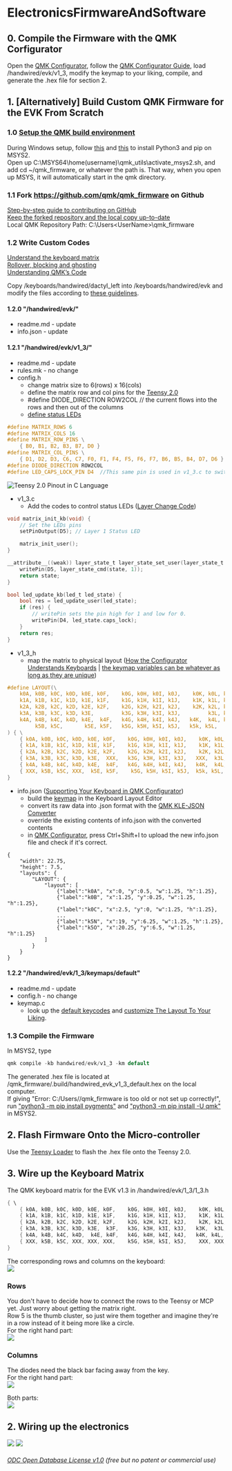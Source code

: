 # ElectronicsFirmwareAndSoftware

## 0. Compile the Firmware with the QMK Corfigurator 
Open the [QMK Configurator](https://config.qmk.fm/#/handwired/evk/v1_3/LAYOUT), follow the [QMK Configurator Guide](https://docs.qmk.fm/#/newbs_building_firmware_configurator), load /handwired/evk/v1_3, modify the keymap to your liking, compile, and generate the .hex file for section 2.


## 1. [Alternatively] Build Custom QMK Firmware for the EVK From Scratch
### 1.0 [Setup the QMK build environment](https://docs.qmk.fm/#/newbs_getting_started)  
During Windows setup, follow [this](https://stackoverflow.com/questions/41932407/which-python-should-i-install-and-how-when-using-msys2) and [this](https://stackoverflow.com/questions/48087004/installing-pip-on-msys) to install Python3 and pip on MSYS2.  
Open up C:\MSYS64\home\(username)\qmk_utils\activate_msys2.sh, and add cd ~/qmk_firmware, or whatever the path is. That way, when you open up MSYS, it will automatically start in the qmk directory.

### 1.1 Fork https://github.com/qmk/qmk_firmware on Github
[Step-by-step guide to contributing on GitHub](https://www.dataschool.io/how-to-contribute-on-github/)  
[Keep the forked repository and the local copy up-to-date](https://www.earthdatascience.org/courses/intro-to-earth-data-science/git-github/github-collaboration/update-github-repositories-with-changes-by-others/)   
Local QMK Repository Path: C:\Users\<UserName>\qmk_firmware  

### 1.2 Write Custom Codes
[Understand the keyboard matrix](https://www.dribin.org/dave/keyboard/one_html/)   
[Rollover, blocking and ghosting](https://deskthority.net/wiki/Rollover,_blocking_and_ghosting)   
[Understanding QMK’s Code](https://docs.qmk.fm/#/understanding_qmk?id=matrix-to-physical-layout-map)   
  
Copy /keyboards/handwired/dactyl_left into /keyboards/handwired/evk and modify the files according to [these guidelines](https://docs.qmk.fm/#/hardware_keyboard_guidelines?id=custom-keyboard-programming).  
  
#### 1.2.0 "/handwired/evk/"
* readme.md - update   
* info.json - update 

#### 1.2.1 "/handwired/evk/v1_3/"    
* readme.md - update   
* rules.mk - no change  
* config.h  
  * change matrix size to 6(rows) x 16(cols) 
  * define the matrix row and col pins for the [Teensy 2.0](https://www.pjrc.com/teensy/pinout.html)
  * #define DIODE_DIRECTION ROW2COL // the current flows into the rows and then out of the columns  
  * [define status LEDs](https://docs.qmk.fm/#/feature_led_indicators?id=configuration-options)
```c
#define MATRIX_ROWS 6
#define MATRIX_COLS 16
#define MATRIX_ROW_PINS \
    { B0, B1, B2, B3, B7, D0 }
#define MATRIX_COL_PINS \
    { D1, D2, D3, C6, C7, F0, F1, F4, F5, F6, F7, B6, B5, B4, D7, D6 }
#define DIODE_DIRECTION ROW2COL
#define LED_CAPS_LOCK_PIN D4  //This same pin is used in v1_3.c to switch the LED on/off
```  
![Teensy 2.0 Pinout in C Language](Images/pinout2a.png)

* v1_3.c
  * Add the codes to control status LEDs ([Layer Change Code](https://docs.qmk.fm/#/custom_quantum_functions?id=layer-change-code))
```c
void matrix_init_kb(void) {
    // Set the LEDs pins
    setPinOutput(D5); // Layer 1 Status LED

    matrix_init_user();
}

__attribute__((weak)) layer_state_t layer_state_set_user(layer_state_t state) {
    writePin(D5, layer_state_cmd(state, 1));
    return state;
}

bool led_update_kb(led_t led_state) {
    bool res = led_update_user(led_state);
    if (res) {
        // writePin sets the pin high for 1 and low for 0.
        writePin(D4, led_state.caps_lock);
    }
    return res;
}
```

* v1_3_h    
  * map the matrix to physical layout ([How the Configurator Understands Keyboards](https://docs.qmk.fm/#/reference_configurator_support?id=how-the-configurator-understands-keyboards) | [the keymap variables can be whatever as long as they are unique](https://www.reddit.com/r/olkb/comments/42ohxz/crazy_columns_and_tons_of_keys_with_qmk/?utm_source=amp&utm_medium=&utm_content=post_body))
```c
#define LAYOUT(\
    k0A, k0B, k0C, k0D, k0E, k0F,    k0G, k0H, k0I, k0J,    k0K, k0L, k0M, k0N, k0O, k0P, \
    k1A, k1B, k1C, k1D, k1E, k1F,    k1G, k1H, k1I, k1J,    k1K, k1L, k1M, k1N, k1O, k1P, \
    k2A, k2B, k2C, k2D, k2E, k2F,    k2G, k2H, k2I, k2J,    k2K, k2L, k2M, k2N, k2O, k2P, \
    k3A, k3B, k3C, k3D, k3E,         k3G, k3H, k3I, k3J,         k3L, k3M, k3N, k3O, k3P, \
    k4A, k4B, k4C, k4D, k4E,  k4F,   k4G, k4H, k4I, k4J,   k4K,  k4L, k4M, k4N, k4O, k4P, \
	     k5B, k5C,       k5E, k5F,   k5G, k5H, k5I, k5J,   k5k, k5L,       k5N, k5O      \
) { \
    { k0A, k0B, k0C, k0D, k0E, k0F,    k0G, k0H, k0I, k0J,    k0K, k0L, k0M, k0N, k0O, k0P }, \
    { k1A, k1B, k1C, k1D, k1E, k1F,    k1G, k1H, k1I, k1J,    k1K, k1L, k1M, k1N, k1O, k1P }, \
    { k2A, k2B, k2C, k2D, k2E, k2F,    k2G, k2H, k2I, k2J,    k2K, k2L, k2M, k2N, k2O, k2P }, \
    { k3A, k3B, k3C, k3D, k3E,  XXX,   k3G, k3H, k3I, k3J,   XXX,  k3L, k3M, k3N, k3O, k3P }, \
    { k4A, k4B, k4C, k4D, k4E,  k4F,   k4G, k4H, k4I, k4J,   k4K,  k4L, k4M, k4N, k4O, k4P }, \
    { XXX, k5B, k5C, XXX,  k5E, k5F,    k5G, k5H, k5I, k5J,  k5k, k5L,  XXX, k5N, k5O, XXX } \
}
```

* info.json ([Supporting Your Keyboard in QMK Configurator](https://docs.qmk.fm/#/reference_configurator_support))
  * build the [keymap](../Keymap) in the Keyboard Layout Editor
  * convert its raw data into .json format with the [QMK KLE-JSON Converter](https://qmk.fm/converter/) 
  * override the existing contents of info.json with the converted contents 
  * in [QMK Configurator](https://config.qmk.fm/), press Ctrl+Shift+I to upload the new info.json file and check if it's correct.
```
{
    "width": 22.75,
    "height": 7.5,
    "layouts": {
        "LAYOUT": {
            "layout": [
                {"label":"k0A", "x":0, "y":0.5, "w":1.25, "h":1.25},
                {"label":"k0B", "x":1.25, "y":0.25, "w":1.25, "h":1.25},
                {"label":"k0C", "x":2.5, "y":0, "w":1.25, "h":1.25},
                ...
                {"label":"k5N", "x":19, "y":6.25, "w":1.25, "h":1.25},
                {"label":"k5O", "x":20.25, "y":6.5, "w":1.25, "h":1.25}
            ]
        }
    }
}
```

#### 1.2.2 "/handwired/evk/1_3/keymaps/default"
* readme.md - update
* config.h - no change
* keymap.c 
  * look up the [default keycodes](https://docs.qmk.fm/#/faq_keymap?id=what-are-the-default-keycodes) and [customize The Layout To Your Liking](https://docs.qmk.fm/#/newbs_building_firmware?id=customize-the-layout-to-your-liking).  

### 1.3 Compile the Firmware 
In MSYS2, type
```c
qmk compile -kb handwired/evk/v1_3 -km default
```
The generated .hex file is located at /qmk_firmware/.build/handwired_evk_v1_3_default.hex on the local computer.   
If giving "Error: C:/Users/<UserName>/qmk_firmware is too old or not set up correctly!", run ["python3 -m pip install pygments"](https://github.com/qmk/qmk_firmware/issues/10602) and ["python3 -m pip install -U qmk"](https://github.com/qmk/qmk_firmware/issues/10602) in MSYS2.  
  

## 2. Flash Firmware Onto the Micro-controller
Use the [Teensy Loader](https://www.pjrc.com/teensy/loader_win10.html) to flash the .hex file onto the Teensy 2.0.

  
  
## 3. Wire up the Keyboard Matrix  
The QMK keyboard matrix for the EVK v1.3 in /handwired/evk/1_3/1_3.h   

```c
{ \
    { k0A, k0B, k0C, k0D, k0E, k0F,    k0G, k0H, k0I, k0J,    k0K, k0L, k0M, k0N, k0O, k0P }, \
    { k1A, k1B, k1C, k1D, k1E, k1F,    k1G, k1H, k1I, k1J,    k1K, k1L, k1M, k1N, k1O, k1P }, \
    { k2A, k2B, k2C, k2D, k2E, k2F,    k2G, k2H, k2I, k2J,    k2K, k2L, k2M, k2N, k2O, k2P }, \
    { k3A, k3B, k3C, k3D, k3E,  k3F,   k3G, k3H, k3I, k3J,   k3K,  k3L, k3M, k3N, k3O, k3P }, \
    { k4A, k4B, k4C, k4D,  k4E, k4F,   k4G, k4H, k4I, k4J,   k4K, k4L,  k4M, k4N, k4O, k4P }, \
    { XXX, k5B, k5C, XXX, XXX, XXX,    k5G, k5H, k5I, k5J,    XXX, XXX, XXX, k5N, k5O, XXX } \
}

``` 

The corresponding rows and columns on the keyboard:  
<img src="./Images/EVKv1.2_Keymapping.jpg"> 

### Rows
You don't have to decide how to connect the rows to the Teensy or MCP yet. Just worry about getting the matrix right.  
Row 5 is the thumb cluster, so just wire them together and imagine they're in a row instead of it being more like a circle.  
For the right hand part:  
<img src="./Images/RightHandRowWiring.jpg"> 

### Columns
The diodes need the black bar facing away from the key.  
For the right hand part:  
<img src="./Images/RightHandMatrix.jpg"> 

Both parts:  
<img src="./Images/BothHandMatrices.jpg"> 


## 2. Wiring up the electronics
<img src="./Images/dactyl-circuit-diagram.png">  
 
<img src="./Images/FullWiring.jpg"> 






  

###### [ODC Open Database License v1.0](https://choosealicense.com/appendix/)  (free but no patent or commercial use)